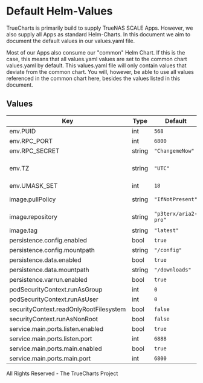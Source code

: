 # Default Helm-Values

TrueCharts is primarily build to supply TrueNAS SCALE Apps.
However, we also supply all Apps as standard Helm-Charts. In this document we aim to document the default values in our values.yaml file.

Most of our Apps also consume our "common" Helm Chart.
If this is the case, this means that all values.yaml values are set to the common chart values.yaml by default. This values.yaml file will only contain values that deviate from the common chart.
You will, however, be able to use all values referenced in the common chart here, besides the values listed in this document.

## Values

| Key | Type | Default | Description |
|-----|------|---------|-------------|
| env.PUID | int | `568` |  |
| env.RPC_PORT | int | `6800` |  |
| env.RPC_SECRET | string | `"ChangemeNow"` |  |
| env.TZ | string | `"UTC"` | Set the container timezone |
| env.UMASK_SET | int | `18` |  |
| image.pullPolicy | string | `"IfNotPresent"` | image pull policy |
| image.repository | string | `"p3terx/aria2-pro"` | image repository |
| image.tag | string | `"latest"` | image tag |
| persistence.config.enabled | bool | `true` |  |
| persistence.config.mountpath | string | `"/config"` |  |
| persistence.data.enabled | bool | `true` |  |
| persistence.data.mountpath | string | `"/downloads"` |  |
| persistence.varrun.enabled | bool | `true` |  |
| podSecurityContext.runAsGroup | int | `0` |  |
| podSecurityContext.runAsUser | int | `0` |  |
| securityContext.readOnlyRootFilesystem | bool | `false` |  |
| securityContext.runAsNonRoot | bool | `false` |  |
| service.main.ports.listen.enabled | bool | `true` |  |
| service.main.ports.listen.port | int | `6888` |  |
| service.main.ports.main.enabled | bool | `true` |  |
| service.main.ports.main.port | int | `6800` |  |

All Rights Reserved - The TrueCharts Project
